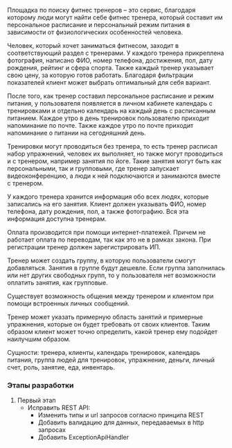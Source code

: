 Площадка по поиску фитнес тренеров – это сервис, благодаря которому люди могут найти себе фитнес тренера, который составит им персональное расписание и персональный режим питания в зависимости от физиологических особенностей человека.

Человек, который хочет заниматься фитнесом, заходит в соответствующий раздел с тренерами. У каждого тренера прикреплена фотография, написано ФИО, номер телефона, достижения, пол, дату рождения, рейтинг и сфера спорта. Также каждый тренер указывает свою цену, за которую готов работать. Благодаря фильтрации показателей клиент может выбрать оптимальный для себя вариант.

После того, как тренер составил персональное расписание и режим питания, у пользователя появляется в личном кабинете календарь с тренировками и отдельно календарь на каждый день с расписанным питанием. Каждое утро в день тренировок пользователю приходит напоминание по почте. Также каждое утро по почте приходит напоминание о питании на сегодняшний день.

Тренировки могут проводиться без тренера, то есть тренер расписал набор упражнений, человек их выполняет, но также могут проводиться и с тренером, например занятия по йоге. Такие занятия могут быть как персональными, так и групповыми, где тренер запускает видеоконференцию, а люди к ней подключаются и занимаются вместе с тренером.

У каждого тренера хранится информация обо всех людях, которые записались на его занятия. Клиент должен указывать ФИО, номер телефона, дату рождения, пол, а также фотографию. Вся эта информация доступна тренерам.

Оплата производится при помощи интернет-платежей. Причем не работает оплата по переводам, так как это не в рамках закона. При регистрации тренер должен зарегистрировать ИП.

Тренер может создать группу, в которую пользователи смогут добавляться. Занятия в группе будут дешевле. Если группа заполнилась или нет других свободных групп, то у пользователя нет возможности оплатить занятия, как групповые.

Существует возможность общения между тренером и клиентом при помощи встроенных личных сообщений.

Тренер может указать примерную область занятий и примерные упражнения, которые он будет требовать от своих клиентов. Таким образом клиент может точно определить, какой тренер ему подойдет наилучшим образом.

Сущности: тренера, клиенты, календарь тренировок, календарь питания, группа людей для тренировок, упражнение, деньги, личный счет, роль, занятие, еда, инвентарь.

### Этапы разработки
1. Первый этап
   - Исправить REST API:
     - Изменить типы и url запросов согласно принципа REST
     - Добавить валидацию для данных, передаваемых в http запросах
     - Добавить ExceptionApiHandler